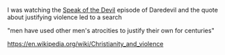 
<!--
-->

I was watching the 
[Speak of the Devil]( http://www.imdb.com/title/tt4125420/ )
episode of Daredevil and the quote about justifying
violence led to a search

"men have used other men's atrocities to justify their own for centuries"

https://en.wikipedia.org/wiki/Christianity_and_violence

<!-- vim: set autoindent expandtab sw=4 syntax=markdown: -->
